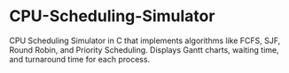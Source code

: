 # CPU-Scheduling-Simulator
CPU Scheduling Simulator in C that implements algorithms like FCFS, SJF, Round Robin, and Priority Scheduling. Displays Gantt charts, waiting time, and turnaround time for each process.
